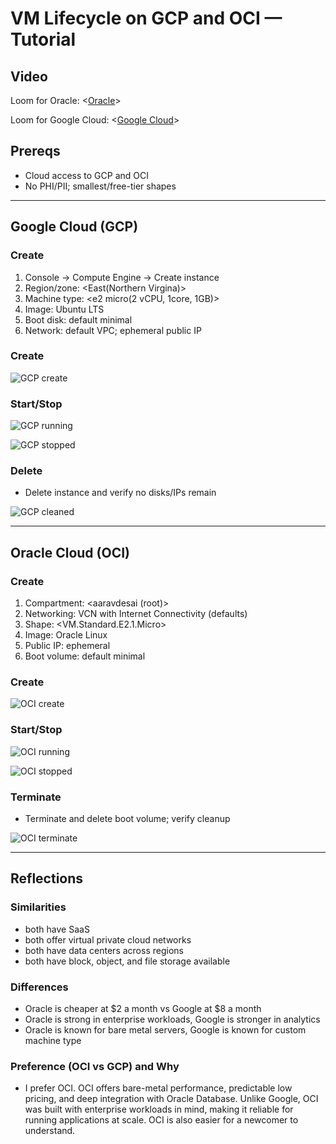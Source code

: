 # VM Lifecycle on GCP and OCI — Tutorial

## Video
Loom for Oracle: <[Oracle](https://www.loom.com/share/672718a4976848e489915177dad642a4?sid=a22cc99b-40eb-4029-ac9e-bcbcb0c0c702)>

Loom for Google Cloud: <[Google Cloud](https://www.loom.com/share/a8c8fb52462748e8b4a154b66217c46d?sid=ed58b8b3-cd6f-412e-88e7-f4a7914db586)>

## Prereqs
- Cloud access to GCP and OCI
- No PHI/PII; smallest/free-tier shapes

---

## Google Cloud (GCP)
### Create
1. Console → Compute Engine → Create instance
2. Region/zone: <East(Northern Virgina)>
3. Machine type: <e2 micro(2 vCPU, 1core, 1GB)>
4. Image: Ubuntu LTS
5. Boot disk: default minimal
6. Network: default VPC; ephemeral public IP

### Create

![GCP create](images/GCI_create.png)

### Start/Stop

![GCP running](images/GCI_running.png)

![GCP stopped](images/GCI_stopped.png)
### Delete
- Delete instance and verify no disks/IPs remain

![GCP cleaned](images/GCI_terminate.png)

---

## Oracle Cloud (OCI)
### Create
1. Compartment: <aaravdesai (root)>
2. Networking: VCN with Internet Connectivity (defaults)
3. Shape: <VM.Standard.E2.1.Micro>
4. Image:  Oracle Linux
5. Public IP: ephemeral
6. Boot volume: default minimal

### Create

![OCI create](images/oci_create.png)

### Start/Stop

![OCI running](images/oci_running.png)

![OCI stopped](images/oci_stopped.png)

### Terminate
- Terminate and delete boot volume; verify cleanup

![OCI terminate](images/oci_terminate.png)

---

## Reflections
### Similarities
- both have SaaS
- both offer virtual private cloud networks
- both have data centers across regions
- both have block, object, and file storage available 

### Differences
- Oracle is cheaper at $2 a month vs Google at $8 a month
- Oracle is strong in enterprise workloads, Google is stronger in analytics
- Oracle is known for bare metal servers, Google is known for custom machine type

### Preference (OCI vs GCP) and Why
- I prefer OCI. OCI offers bare-metal performance, predictable low  pricing, and deep integration with Oracle Database. Unlike Google, OCI was built with enterprise workloads in mind, making it reliable for running applications at scale. OCI is also easier for a newcomer to understand. 